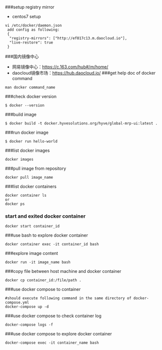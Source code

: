 ###setup registry mirror
- centos7 setup
```
vi /etc/docker/daemon.json
 add config as following:
 {
  "registry-mirrors": ["http://ef017c13.m.daocloud.io"],
  "live-restore": true
 }
```
###国内镜像中心
- 网易镜像中心：https://c.163.com/hub#/m/home/ 
- daocloud镜像市场：https://hub.daocloud.io/
###get help doc of docker command
```
man docker command_name
```
###check docker version
```
$ docker --version
```
###build image
```
$ docker build -t docker.hyvesolutions.org/hyve/global-mrp-ui:latest .
```
###run docker image
```
$ docker run hello-world
```
###list docker images
```
docker images
```
###pull image from repository
```
docker pull image_name
```
###list docker containers
```
docker container ls
or
docker ps
```

### start and exited docker container
```shell
docker start container_id
```

###use bash to explore docker container
```
docker container exec -it container_id bash 
```

###explore image content
```
docker run -it image_name bash
```
###copy file between host machine and docker container
```
docker cp container_id:/file/path .
```
###use docker compose to container
```
#should execute following command in the same directory of docker-compose.yml
docker-compose up -d
```
###use docker compose to check container log
```
docker-compose logs -f
```
###use docker compose to explore docker container
```
docker-compose exec -it container_name bash
```


